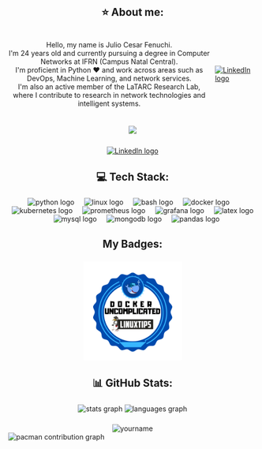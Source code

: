 <h2 align="center">⭐ About me:</h2>

###

<div style="display: flex; align-items: center; justify-content: space-between; width: 100%;">
  <p style="text-align: center; width: 100%;">
    Hello, my name is Julio Cesar Fenuchi. <br>
    I'm 24 years old and currently pursuing a degree in Computer Networks at IFRN (Campus Natal Central). <br>
    I'm proficient in Python ♥ and work across areas such as DevOps, Machine Learning, and network services. <br>
    I'm also an active member of the LaTARC Research Lab, where I contribute to research in network technologies and intelligent systems.
  </p>
  <a href="https://latarc.ifrn.edu.br/" target="_blank" rel="noopener noreferrer" style="margin-left: 10px;">
    <img src="https://avatars.githubusercontent.com/u/19334784?s=280&v=4" width="200" height="150" alt="LinkedIn logo" />
  </a>
</div>


###

<div align="center">
  <img height="200" src="https://media.tenor.com/omMgRMjESeAAAAAM/subaru-re-zero-subaru.gif" />
</div>

###

<div align="center">
  <a href="https://www.linkedin.com/in/julio-cesar-fenuchi-477924259" target="_blank" rel="noopener noreferrer">
    <img src="https://raw.githubusercontent.com/maurodesouza/profile-readme-generator/master/src/assets/icons/social/linkedin/default.svg" width="52" height="40" alt="LinkedIn logo" />
  </a>
</div>

###

<h2 align="center">💻 Tech Stack:</h2>

###

<div align="center">
  <img src="https://cdn.jsdelivr.net/gh/devicons/devicon/icons/python/python-original.svg" height="40" alt="python logo"  />
  <img width="12" />
  <img src="https://cdn.jsdelivr.net/gh/devicons/devicon/icons/linux/linux-original.svg" height="40" alt="linux logo"  />
  <img width="12" />
  <img src="https://cdn.jsdelivr.net/gh/devicons/devicon/icons/bash/bash-original.svg" height="40" alt="bash logo"  />
  <img width="12" />
  <img src="https://cdn.jsdelivr.net/gh/devicons/devicon/icons/docker/docker-original.svg" height="40" alt="docker logo"  />
  <img width="12" />
  <img src="https://cdn.jsdelivr.net/gh/devicons/devicon/icons/kubernetes/kubernetes-plain.svg" height="40" alt="kubernetes logo"  />
  <img width="12" />
  <img src="https://cdn.jsdelivr.net/gh/devicons/devicon/icons/prometheus/prometheus-original.svg" height="40" alt="prometheus logo"  />
  <img width="12" />
  <img src="https://cdn.jsdelivr.net/gh/devicons/devicon/icons/grafana/grafana-original.svg" height="40" alt="grafana logo"  />
  <img width="12" />
  <img src="https://cdn.jsdelivr.net/gh/devicons/devicon/icons/latex/latex-original.svg" height="40" alt="latex logo"  />
  <img width="12" />
  <img src="https://cdn.jsdelivr.net/gh/devicons/devicon/icons/mysql/mysql-original.svg" height="40" alt="mysql logo"  />
  <img width="12" />
  <img src="https://cdn.jsdelivr.net/gh/devicons/devicon/icons/mongodb/mongodb-original.svg" height="40" alt="mongodb logo"  />
  <img width="12" />
  <img src="https://cdn.jsdelivr.net/gh/devicons/devicon/icons/pandas/pandas-original-wordmark.svg" height="40" alt="pandas logo"  />
</div>

###

<h2 align="center">My Badges:</h2>

###

<div align="center">
  <img height="200" src="https://raw.githubusercontent.com/jcfenuchi/jcfenuchi/refs/heads/main/images/Badge_Docker.png"  />
</div>

###

<h2 align="center">📊 GitHub Stats:</h2>

###

<div align="center">
  <img src="https://github-readme-stats.vercel.app/api?username=jcfenuchi&hide_title=false&hide_rank=false&show_icons=true&include_all_commits=true&count_private=true&disable_animations=false&theme=dracula&locale=en&hide_border=false&order=1" height="150" alt="stats graph"  />
  <img src="https://github-readme-stats.vercel.app/api/top-langs?username=jcfenuchi&locale=en&hide_title=false&layout=compact&card_width=320&langs_count=5&theme=dracula&hide_border=false&order=2" height="150" alt="languages graph"  />
</div>

###

<div align="center">
<img src="https://counter.seku.su/cmoe?name=jcfenuchi&theme=moeboorule34" alt="yourname" width="400" heigth="400"/>
</div>

<picture>
  <source media="(prefers-color-scheme: dark)" srcset="https://raw.githubusercontent.com/jcfenuchi/jcfenuchi/output/pacman-contribution-graph-dark.svg">
  <source media="(prefers-color-scheme: light)" srcset="https://raw.githubusercontent.com/jcfenuchi/jcfenuchi/output/pacman-contribution-graph.svg">
  <img alt="pacman contribution graph" src="https://raw.githubusercontent.com/jcfenuchi/jcfenuchi/output/pacman-contribution-graph.svg">
</picture>

###

